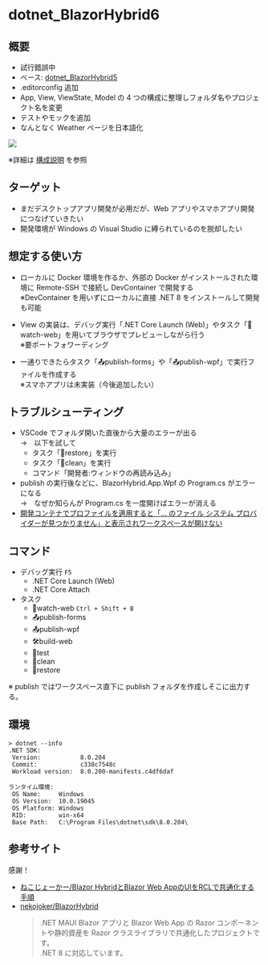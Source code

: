 # dotnet_BlazorHybrid6

## 概要
* 試行錯誤中
* ベース: [dotnet_BlazorHybrid5](https://github.com/Tobotobo/dotnet_BlazorHybrid5)
* .editorconfig 追加
* App, View, ViewState, Model の 4 つの構成に整理しフォルダ名やプロジェクト名を変更
* テストやモックを追加
* なんとなく Weather ページを日本語化

![](/doc/image/図1.drawio.png)

※詳細は [構成説明](/doc/構成説明.md) を参照

## ターゲット
* まだデスクトップアプリ開発が必用だが、Web アプリやスマホアプリ開発につなげていきたい
* 開発環境が Windows の Visual Studio に縛られているのを脱却したい

## 想定する使い方
* ローカルに Docker 環境を作るか、外部の Docker がインストールされた環境に Remote-SSH で接続し DevContainer で開発する  
  ※DevContainer を用いずにローカルに直接 .NET 8 をインストールして開発も可能

* View の実装は、デバッグ実行「.NET Core Launch (Web)」やタスク「👀watch-web」を用いてブラウザでプレビューしながら行う  
  ※要ポートフォワーディング

* 一通りできたらタスク「📤publish-forms」や「📤publish-wpf」で実行ファイルを作成する  
  ※スマホアプリは未実装（今後追加したい）

## トラブルシューティング
* VSCode でフォルダ開いた直後から大量のエラーが出る  
  →　以下を試して
    * タスク「🔄restore」を実行
    * タスク「🧹clean」を実行
    * コマンド「開発者:ウィンドウの再読み込み」
* publish の実行後などに、BlazorHybrid.App.Wpf の Program.cs がエラーになる  
  →　なぜか知らんが Program.cs を一度開けばエラーが消える
* [開発コンテナでプロファイルを適用すると「... のファイル システム プロバイダーが見つかりません」と表示されワークスペースが開けない](https://github.com/Tobotobo/dotnet_BlazorHybrid5/issues/1)

## コマンド
* デバッグ実行 `F5`
  * .NET Core Launch (Web)
  * .NET Core Attach
* タスク
  * 👀watch-web `Ctrl + Shift + B`
  * 📤publish-forms
  * 📤publish-wpf
  * 🛠️build-web
  * 🧪test
  * 🧹clean
  * 🔄restore

※ publish ではワークスペース直下に publish フォルダを作成しそこに出力する。

## 環境
```
> dotnet --info   
.NET SDK:
 Version:           8.0.204   
 Commit:            c338c7548c
 Workload version:  8.0.200-manifests.c4df6daf

ランタイム環境:
 OS Name:     Windows
 OS Version:  10.0.19045
 OS Platform: Windows
 RID:         win-x64
 Base Path:   C:\Program Files\dotnet\sdk\8.0.204\
```

## 参考サイト
感謝！
* [ねこじょーかー/Blazor HybridとBlazor Web AppのUIをRCLで共通化する手順](https://blazor-master.com/blazor-hybrid-maui-rcl/)
* [nekojoker/BlazorHybrid](https://github.com/nekojoker/BlazorHybrid)
    > .NET MAUI Blazor アプリと Blazor Web App の Razor コンポーネントや静的資産を Razor クラスライブラリで共通化したプロジェクトです。  
    > .NET 8 に対応しています。
